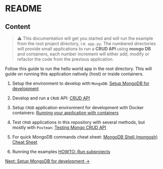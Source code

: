 # README

## Content

> :warning: This documentation will get you started and will run the example from the root project directory, i.e. `app.py`. The numbered directories will provide small applications to run a **CRUD API** using **mongo DB** and containers, each number increment will either add, modify or refactor the code from the previous application. 

Follow this guide to run the hello world app in the root directory. This will guide on running this application natively (host) or inside containers.

1. Setup the environment to develop with `MongoDB`: [Setup MongoDB for development](./docs/MONGO.md)

2. Develop and run a `CRUD` API: [CRUD API](./docs/API.md)

3. Setup `CRUD` application environment for development with Docker containers: [Running your application with containers](./docs/DOCKER.md)

4. Test `CRUD` applications in this repository with several methods, but mostly with `Postman`: [Testing Mongo CRUD API](./docs/TESTING.md) 

5. For quick MongoDB commands cheat sheet: [MongoDB Shell (mongosh) Cheat Sheet](./docs/MONGOSH.md)

6. Running the examples [HOWTO: Run subprojects](./docs/SUBPROJECTS.md)
 
[Next: Setup MongoDB for development →](./docs/MONGO.md)